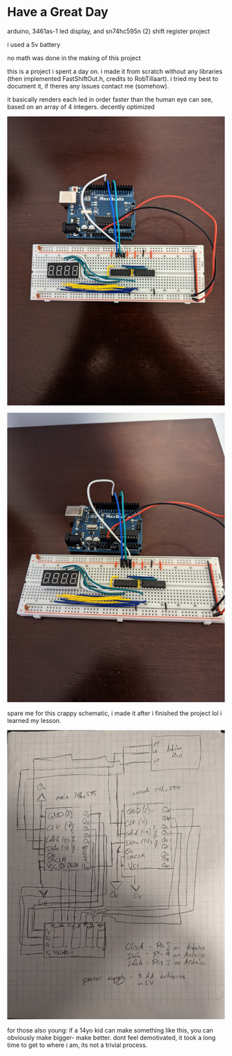 # Have a Great Day
 arduino, 3461as-1 led display, and sn74hc595n (2) shift register project

i used a 5v battery

no math was done in the making of this project

this is a project i spent a day on. i made it from scratch without any libraries (then implemented FastShiftOut.h, credits to RobTillaart). i tried my best to document it, if theres any issues contact me (somehow).

it basically renders each led in order faster than the human eye can see, based on an array of 4 integers. decently optimized

![angle 1](top_view.jpg "angle 1")

![angle 2](lowered_top_view.jpg "angle 2")

spare me for this crappy schematic, i made it after i finished the project lol i learned my lesson.

![schematic](schematic.jpg "schematic")

for those also young: if a 14yo kid can make something like this, you can obviously make bigger- make better. dont feel demotivated, it took a long time to get to where i am, its not a trivial process.
